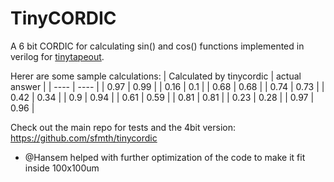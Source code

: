 # TinyCORDIC

A 6 bit CORDIC for calculating sin() and cos() functions implemented in verilog for [tinytapeout](https://mailchi.mp/574276e3c9d7/tinytapeout).

Herer are some sample calculations:
| Calculated by tinycordic | actual answer |
| ---- | ---- |
| 0.97 | 0.99 |
| 0.16 | 0.1  |
| 0.68 | 0.68 |
| 0.74 | 0.73 |
| 0.42 | 0.34 |
| 0.9  | 0.94 |
| 0.61 | 0.59 |
| 0.81 | 0.81 |
| 0.23 | 0.28 |
| 0.97 | 0.96 |



Check out the main repo for tests and the 4bit version:
https://github.com/sfmth/tinycordic

- @Hansem helped with further optimization of the code to make it fit inside 100x100um
